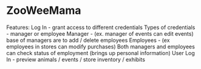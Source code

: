 # ZooWeeMama

Features:
Log In - grant access to different credentials
Types of credentials - manager or employee
Manager - (ex. manager of events can edit events) base of managers are to add / delete employees
Employees - (ex employees in stores can modify purchases) 
Both managers and employees can check status of employment (brings up personal information)
User Log In - preview animals / events / store inventory / exhibits 


